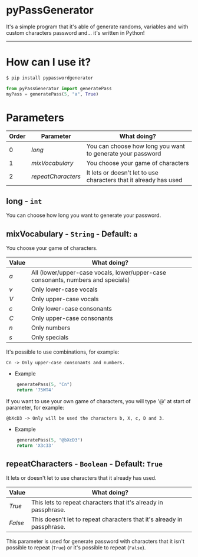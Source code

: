 # pyPassGenerator

It's a simple program that it's able of generate randoms, variables and with custom characters password and... it's written in Python!

---

How can I use it?
===
```bash
$ pip install pypasswordgenerator
```

```python
from pyPassGenerator import generatePass
myPass = generatePass(5, "a", True)
```


Parameters
===

Order | Parameter | What doing?
--- | --- | ---
0 | *long* | You can choose how long you want to generate your password
1 | *mixVocabulary* | You choose your game of characters
2 | *repeatCharacters* | It lets or doesn't let to use characters that it already has used

long - `int`
---
You can choose how long you want to generate your password.

mixVocabulary - `String` - Default: `a`
---
You choose your game of characters.

Value | What doing?
--- | ---
*a* | All (lower/upper-case vocals, lower/upper-case consonants, numbers and specials)
*v* | Only lower-case vocals
*V* | Only upper-case vocals
*c* | Only lower-case consonants
*C* | Only upper-case consonants
*n* | Only numbers
*s* | Only specials

It's possible to use combinations, for example:

    Cn -> Only upper-case consonants and numbers.

- Example
```python
    generatePass(5, "Cn")
    return '75WT4'
```

If you want to use your own game of characters, you will type '@' at start of parameter, for example:

    @bXcD3 -> Only will be used the characters b, X, c, D and 3.

- Example
```python
    generatePass(5, "@bXcD3")
    return 'X3c33'
```

repeatCharacters - `Boolean` - Default: `True`
---
It lets or doesn't let to use characters that it already has used.

Value|What doing?
---|---
*True* | This lets to repeat characters that it's already in passphrase.
*False* | This doesn't let to repeat characters that it's already in passphrase.
This parameter is used for generate password with characters that it isn't possible to repeat (`True`) or it's possible to repeat (`False`).
